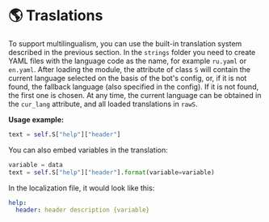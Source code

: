 # 🌎 Traslations

To support multilingualism, you can use the built-in translation system described in the previous section. In the `strings` folder you need to create YAML files with the language code as the name, for example `ru.yaml` or `en.yaml`. After loading the module, the attribute of class `S` will contain the current language selected on the basis of the bot's config, or, if it is not found, the fallback language (also specified in the config). If it is not found, the first one is chosen. At any time, the current language can be obtained in the `cur_lang` attribute, and all loaded translations in `rawS`.

**Usage example:**

```python
text = self.S["help"]["header"]
```

You can also embed variables in the translation:

```python
variable = data
text = self.S["help"]["header"].format(variable=variable)
```

In the localization file, it would look like this:

```yaml
help:
  header: header description {variable}
```

